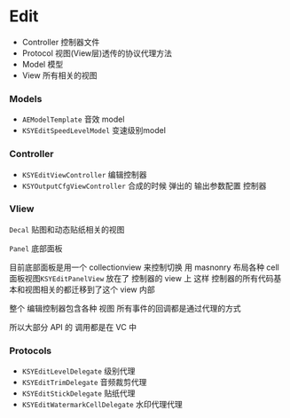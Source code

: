 #  Edit

* Controller 控制器文件
* Protocol 视图(View层)透传的协议代理方法
* Model 模型
* View 所有相关的视图

### Models

* `AEModelTemplate` 音效 model
* `KSYEditSpeedLevelModel` 变速级别model

### Controller

* `KSYEditViewController` 编辑控制器
* `KSYOutputCfgViewController` 合成的时候 弹出的 输出参数配置 控制器


### VIiew

 `Decal` 贴图和动态贴纸相关的视图

`Panel` 底部面板

目前底部面板是用一个 collectionview 来控制切换 用 masnonry 布局各种 cell
面板视图`KSYEditPanelView` 放在了 控制器的 view 上 这样 控制器的所有代码基本和视图相关的都迁移到了这个 view 内部


整个 编辑控制器包含各种 视图 所有事件的回调都是通过代理的方式

所以大部分 API 的 调用都是在 VC 中

### Protocols

* `KSYEditLevelDelegate` 级别代理
* `KSYEditTrimDelegate` 音频裁剪代理
* `KSYEditStickDelegate` 贴纸代理
* `KSYEditWatermarkCellDelegate` 水印代理代理


